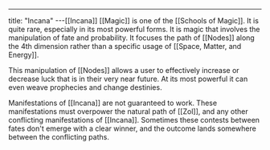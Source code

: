 ---
title: "Incana"
---[[Incana]] [[Magic]] is one of the [[Schools of Magic]]. It is quite rare, especially in its most powerful forms. It is magic that involves the manipulation of fate and probability. It focuses the path of [[Nodes]] along the 4th dimension rather than a specific usage of [[Space, Matter, and Energy]].

This manipulation of [[Nodes]] allows a user to effectively increase or decrease luck that is in their very near future. At its most powerful it can even weave prophecies and change destinies. 

Manifestations of [[Incana]] are not guaranteed to work. These manifestations must overpower the natural path of [[Zol]], and any other conflicting manifestations of [[Incana]]. Sometimes these contests between fates don't emerge with a clear winner, and the outcome lands somewhere between the conflicting paths.